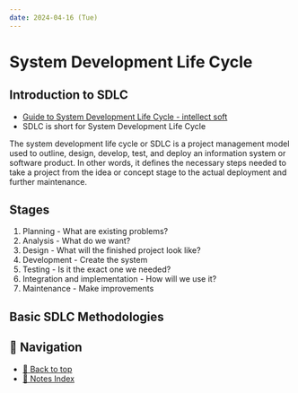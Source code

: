 ```yaml
---
date: 2024-04-16 (Tue)
---
```


# System Development Life Cycle

## Introduction to SDLC

- [Guide to System Development Life Cycle - intellect soft](https://www.intellectsoft.net/blog/what-is-system-development-life-cycle)
- SDLC is short for System Development Life Cycle

The system development life cycle or SDLC is a project management model used to
outline, design, develop, test, and deploy an information system or software
product. In other words, it defines the necessary steps needed to take a project
from the idea or concept stage to the actual deployment and further maintenance.

## Stages

1. Planning - What are existing problems?
2. Analysis - What do we want?
3. Design - What will the finished project look like?
4. Development - Create the system
5. Testing - Is it the exact one we needed?
6. Integration and implementation - How will we use it?
7. Maintenance - Make improvements

## Basic SDLC Methodologies

## 🧭 Navigation

- [🔼 Back to top](#)
- [📑 Notes Index](../index.md)
